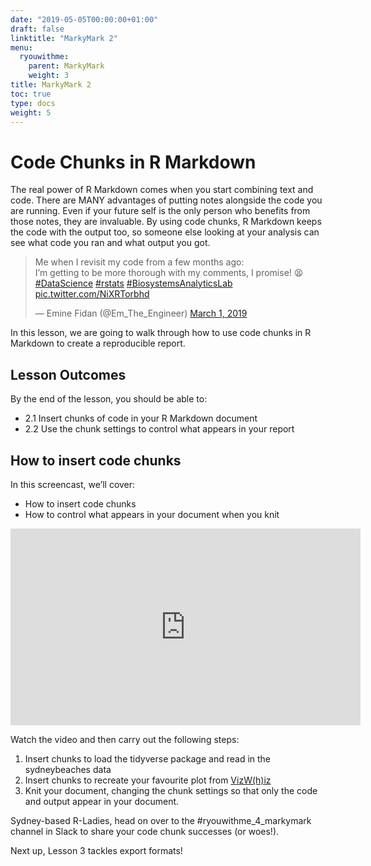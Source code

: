 ```yaml
---
date: "2019-05-05T00:00:00+01:00"
draft: false
linktitle: "MarkyMark 2"
menu:
  ryouwithme:
    parent: MarkyMark
    weight: 3
title: MarkyMark 2
toc: true
type: docs
weight: 5
---
```


#  Code Chunks in R Markdown

The real power of R Markdown comes when you start combining text and code. There are MANY advantages of putting notes alongside the code you are running. Even if your future self is the only person who benefits from those notes, they are invaluable. By using code chunks, R Markdown keeps the code with the output too, so someone else looking at your analysis can see what code you ran and what output you got. 

<blockquote class="twitter-tweet" data-lang="en"><p lang="en" dir="ltr">Me when I revisit my code from a few months ago: <br>I’m getting to be more thorough with my comments, I promise! 😫 <a href="https://twitter.com/hashtag/DataScience?src=hash&amp;ref_src=twsrc%5Etfw">#DataScience</a> <a href="https://twitter.com/hashtag/rstats?src=hash&amp;ref_src=twsrc%5Etfw">#rstats</a> <a href="https://twitter.com/hashtag/BiosystemsAnalyticsLab?src=hash&amp;ref_src=twsrc%5Etfw">#BiosystemsAnalyticsLab</a> <a href="https://t.co/NiXRTorbhd">pic.twitter.com/NiXRTorbhd</a></p>&mdash; Emine Fidan (@Em_The_Engineer) <a href="https://twitter.com/Em_The_Engineer/status/1101573335480180737?ref_src=twsrc%5Etfw">March 1, 2019</a></blockquote>
<script async src="https://platform.twitter.com/widgets.js" charset="utf-8"></script>


In this lesson, we are going to walk through how to use code chunks in R Markdown to create a reproducible report.  

## Lesson Outcomes
By the end of the lesson, you should be able to:

* 2.1 Insert chunks of code in your R Markdown document
* 2.2 Use the chunk settings to control what appears in your report 

## How to insert code chunks

In this screencast, we’ll cover:

  * How to insert code chunks 
  * How to control what appears in your document when you knit 


<iframe width="560" height="315" src="https://www.youtube.com/embed/zuehNWUPRbM" frameborder="0" allow="accelerometer; autoplay; encrypted-media; gyroscope; picture-in-picture" allowfullscreen></iframe>

Watch the video and then carry out the following steps:

1. Insert chunks to load the tidyverse package and read in the sydneybeaches data
2. Insert chunks to recreate your favourite plot from [VizW(h)iz](../03-vizwhiz-0/)
3. Knit your document, changing the chunk settings so that only the code and output appear in your document. 

Sydney-based R-Ladies, head on over to the #ryouwithme_4_markymark channel in Slack to share your code chunk successes (or woes!).

Next up, Lesson 3 tackles export formats!

